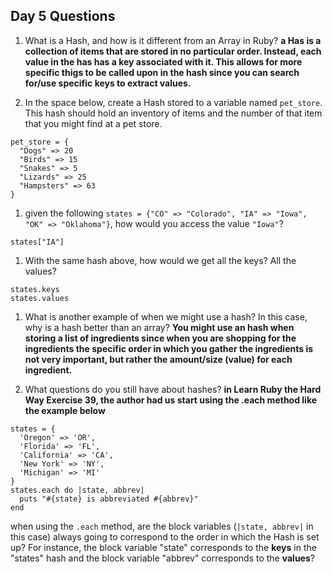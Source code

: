 ## Day 5 Questions

1. What is a Hash, and how is it different from an Array in Ruby? __a Has is a collection of items that are stored in no particular order. Instead, each value in the has has a key associated with it. This allows for more specific thigs to be called upon in the hash since you can search for/use specific keys to extract values.__

1. In the space below, create a Hash stored to a variable named `pet_store`.  This hash should hold an inventory of items and the number of that item that you might find at a pet store.
```
pet_store = {
  "Dogs" => 20
  "Birds" => 15
  "Snakes" => 5
  "Lizards" => 25
  "Hampsters" => 63
}
```

1. given the following `states = {"CO" => "Colorado", "IA" => "Iowa", "OK" => "Oklahoma"}`, how would you access the value `"Iowa"`?
```
states["IA"]
```

1. With the same hash above, how would we get all the keys?  All the values?
```
states.keys
states.values
```

1. What is another example of when we might use a hash?  In this case, why is a hash better than an array? __You might use an hash when storing a list of ingredients since when you are shopping for the ingredients the specific order in which you gather the ingredients is not very important, but rather the amount/size (value) for each ingredient.__

1. What questions do you still have about hashes? __in Learn Ruby the Hard Way Exercise 39, the author had us start using the .each method like the example below__
```
states = {
  'Oregon' => 'OR',
  'Florida' => 'FL',
  'California' => 'CA',
  'New York' => 'NY',
  'Michigan' => 'MI'
}
states.each do |state, abbrev|
  puts "#{state} is abbreviated #{abbrev}"
end
```
when using the `.each` method, are the block variables (`|state, abbrev|` in this case) always going to correspond to the order in which the Hash is set up? For instance, the block variable "state" corresponds to the __keys__ in the "states" hash and the block variable "abbrev" corresponds to the __values__?
